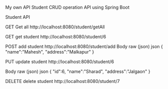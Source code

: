 My own API
Student CRUD operation API using Spring Boot

Student API
﻿

GET
Get all
http://localhost:8080/student/getAll
﻿

GET
get student
http://localhost:8080/student/6
﻿

POST
add student
http://localhost:8080/student/add
﻿Body
raw (json)
json
{
    "name":"Mahesh",
    "address":"Malkapur"
}


PUT
update student
http://localhost:8080/student/6

Body
raw (json)
json
{
    "id":6,
    "name":"Sharad",
    "address":"Jalgaon"
}


DELETE
delete student
http://localhost:8080/student/7
